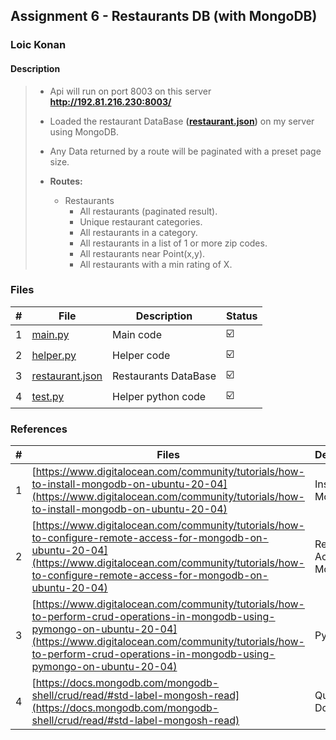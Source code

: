 ## Assignment 6 -  Restaurants DB (with MongoDB)

### Loic Konan

#### Description

> - Api will run on port 8003 on this server **<http://192.81.216.230:8003/>**
> - Loaded the restaurant DataBase **([restaurant.json](restaurant.json))** on my server using MongoDB.
> - Any Data returned by a route will be paginated with a preset page size.
>
> - **Routes:**
>   - Restaurants
>     - All restaurants (paginated result).
>     - Unique restaurant categories.
>     - All restaurants in a category.
>     - All restaurants in a list of 1 or more zip codes.
>     - All restaurants near Point(x,y).
>     - All restaurants with a min rating of X.
>

### Files

|   #   | File                               | Description          | Status                  |
| :---: | ---------------------------------- | -------------------- | ----------------------- |
|   1   | [main.py](main.py)                 | Main code            | :ballot_box_with_check: |
|   2   | [helper.py](helper.py)             | Helper code          | :ballot_box_with_check: |
|   3   | [restaurant.json](restaurant.json) | Restaurants DataBase | :ballot_box_with_check: |
|   4   | [test.py](test.py)                 | Helper python code   | :ballot_box_with_check: |

### References

|   #   | Files                                                                                                                                                                                                                                                | Description               | Status                  |
| :---: | ---------------------------------------------------------------------------------------------------------------------------------------------------------------------------------------------------------------------------------------------------- | ------------------------- | ----------------------- |
|   1   | [https://www.digitalocean.com/community/tutorials/how-to-install-mongodb-on-ubuntu-20-04](https://www.digitalocean.com/community/tutorials/how-to-install-mongodb-on-ubuntu-20-04)                                                                   | Install MongoDB           | :ballot_box_with_check: |
|   2   | [https://www.digitalocean.com/community/tutorials/how-to-configure-remote-access-for-mongodb-on-ubuntu-20-04](https://www.digitalocean.com/community/tutorials/how-to-configure-remote-access-for-mongodb-on-ubuntu-20-04)                           | Remote Access for MongoDB | :ballot_box_with_check: |
|   3   | [https://www.digitalocean.com/community/tutorials/how-to-perform-crud-operations-in-mongodb-using-pymongo-on-ubuntu-20-04](https://www.digitalocean.com/community/tutorials/how-to-perform-crud-operations-in-mongodb-using-pymongo-on-ubuntu-20-04) | Py Mongo                  | :ballot_box_with_check: |
|   4   | [https://docs.mongodb.com/mongodb-shell/crud/read/#std-label-mongosh-read](https://docs.mongodb.com/mongodb-shell/crud/read/#std-label-mongosh-read)                                                                                                 | Query Documents           | :ballot_box_with_check: |
